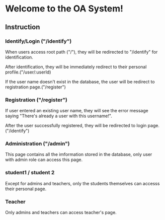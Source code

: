# Welcome to the OA System!

## Instruction

### Identify/Login ("/identify")

When users access root path ("/"), they will be redirected to "/identify" for identification.

After identification, they will be immediately redirect to their personal profile.("/user/:userId)

If the user name doesn't exist in the database, the user will be redirect to registration page.("/register")

### Registration ("/register")

If user entered an existing user name, they will see the error message saying "There's already a user with this username!".

After the user successfully registered, they will be redirected to login page.("/identify")

### Administration ("/admin")

This page contains all the imformation stored in the database, only user with admin role can access this page.

### student1 / student 2

Except for admins and teachers, only the students themselves can accesss their personal page.

### Teacher

Only admins and teachers can access teacher's page.
